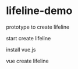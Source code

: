 # lifeline-demo
prototype to create lifeline

start create lifeline

install vue.js

vue create lifeline
